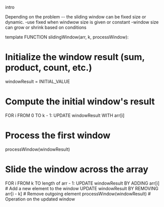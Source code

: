 intro

Depending on the problem -- the sliding window can be fixed size or dynamic.
-use fixed when windwow size is given or constant
-window size can grow or shrink based on conditions


template 
FUNCTION slidingWindow(arr, k, processWindow):
  # Initialize the window result (sum, product, count, etc.)
  windowResult = INITIAL_VALUE
  
  # Compute the initial window's result
  FOR i FROM 0 TO k - 1:
    UPDATE windowResult WITH arr[i]

  # Process the first window
  processWindow(windowResult)

  # Slide the window across the array
  FOR i FROM k TO length of arr - 1:
    UPDATE windowResult BY ADDING arr[i]  # Add a new element to the window
    UPDATE windowResult BY REMOVING arr[i - k]  # Remove outgoing element
    processWindow(windowResult)  # Operation on the updated window